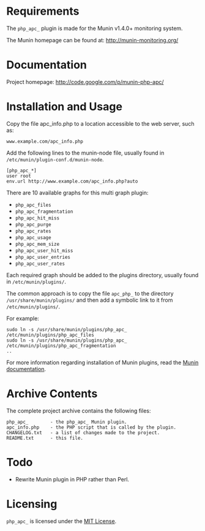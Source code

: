 # Requirements

The `php_apc_` plugin is made for the Munin v1.4.0+ monitoring system.

The Munin homepage can be found at: http://munin-monitoring.org/


# Documentation

Project homepage:  http://code.google.com/p/munin-php-apc/


# Installation and Usage

Copy the file apc_info.php to a location accessible to the web server, such as:

    www.example.com/apc_info.php
  
Add the following lines to the munin-node file, usually found in
`/etc/munin/plugin-conf.d/munin-node`.

    [php_apc_*]
    user root
    env.url http://www.example.com/apc_info.php?auto

There are 10 available graphs for this multi graph plugin:

  - `php_apc_files`
  - `php_apc_fragmentation`
  - `php_apc_hit_miss`
  - `php_apc_purge`
  - `php_apc_rates`
  - `php_apc_usage`
  - `php_apc_mem_size`
  - `php_apc_user_hit_miss`
  - `php_apc_user_entries`
  - `php_apc_user_rates`

Each required graph should be added to the plugins directory, usually found in
`/etc/munin/plugins/`.

The common approach is to copy the file `apc_php_` to the directory `/usr/share/munin/plugins/`
and then add a symbolic link to it from `/etc/munin/plugins/`.

For example:

    sudo ln -s /usr/share/munin/plugins/php_apc_ /etc/munin/plugins/php_apc_files
    sudo ln -s /usr/share/munin/plugins/php_apc_ /etc/munin/plugins/php_apc_fragmentation
    ..

For more information regarding installation of Munin plugins, read the
[Munin documentation][1].


# Archive Contents

  The complete project archive contains the following files:

    php_apc_        - the php_apc_ Munin plugin.
    apc_info.php    - the PHP script that is called by the plugin.
    CHANGELOG.txt   - a list of changes made to the project.
    README.txt      - this file.


# Todo

  - Rewrite Munin plugin in PHP rather than Perl.


# Licensing

`php_apc_` is licensed under the [MIT License][2].


[1]: http://munin-monitoring.org/wiki/Documentation "Munin Documentation"
[2]: http://www.opensource.org/licenses/mit-license.php "MIT License"

